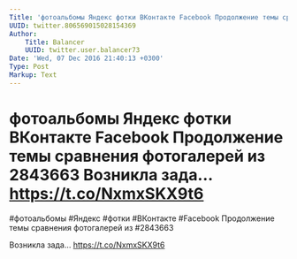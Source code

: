 ```yaml
---
Title: 'фотоальбомы Яндекс фотки ВКонтакте Facebook Продолжение темы сравнения фотогалерей из 2843663  Возникла зада… https://t.co/NxmxSKX9t6'
UUID: twitter.806569015028154369
Author:
    Title: Balancer
    UUID: twitter.user.balancer73
Date: 'Wed, 07 Dec 2016 21:40:13 +0300'
Type: Post
Markup: Text
---
```


# фотоальбомы Яндекс фотки ВКонтакте Facebook Продолжение темы сравнения фотогалерей из 2843663  Возникла зада… https://t.co/NxmxSKX9t6

#фотоальбомы #Яндекс #фотки #ВКонтакте #Facebook Продолжение
темы сравнения фотогалерей из #2843663

Возникла зада… https://t.co/NxmxSKX9t6